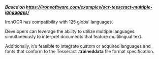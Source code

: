 ***Based on <https://ironsoftware.com/examples/ocr-tesseract-multiple-languages/>***

IronOCR has compatibility with 125 global languages.

Developers can leverage the ability to utilize multiple languages simultaneously to interpret documents that feature multilingual text.

Additionally, it's feasible to integrate custom or acquired languages and fonts that conform to the Tesseract **.traineddata** file format specification.